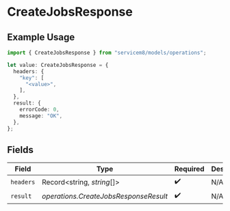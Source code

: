 # CreateJobsResponse

## Example Usage

```typescript
import { CreateJobsResponse } from "servicem8/models/operations";

let value: CreateJobsResponse = {
  headers: {
    "key": [
      "<value>",
    ],
  },
  result: {
    errorCode: 0,
    message: "OK",
  },
};
```

## Fields

| Field                                 | Type                                  | Required                              | Description                           |
| ------------------------------------- | ------------------------------------- | ------------------------------------- | ------------------------------------- |
| `headers`                             | Record<string, *string*[]>            | :heavy_check_mark:                    | N/A                                   |
| `result`                              | *operations.CreateJobsResponseResult* | :heavy_check_mark:                    | N/A                                   |